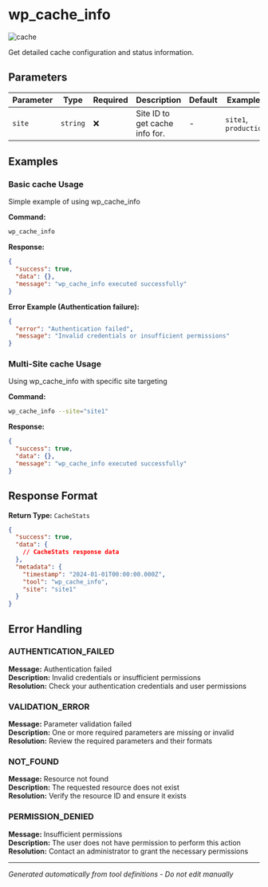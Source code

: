 # wp_cache_info

![cache](https://img.shields.io/badge/category-cache-grey)

Get detailed cache configuration and status information.

## Parameters

| Parameter | Type     | Required | Description                    | Default | Examples              |
| --------- | -------- | -------- | ------------------------------ | ------- | --------------------- |
| `site`    | `string` | ❌       | Site ID to get cache info for. | -       | `site1`, `production` |

## Examples

### Basic cache Usage

Simple example of using wp_cache_info

**Command:**

```bash
wp_cache_info
```

**Response:**

```json
{
  "success": true,
  "data": {},
  "message": "wp_cache_info executed successfully"
}
```

**Error Example (Authentication failure):**

```json
{
  "error": "Authentication failed",
  "message": "Invalid credentials or insufficient permissions"
}
```

### Multi-Site cache Usage

Using wp_cache_info with specific site targeting

**Command:**

```bash
wp_cache_info --site="site1"
```

**Response:**

```json
{
  "success": true,
  "data": {},
  "message": "wp_cache_info executed successfully"
}
```

## Response Format

**Return Type:** `CacheStats`

```json
{
  "success": true,
  "data": {
    // CacheStats response data
  },
  "metadata": {
    "timestamp": "2024-01-01T00:00:00.000Z",
    "tool": "wp_cache_info",
    "site": "site1"
  }
}
```

## Error Handling

### AUTHENTICATION_FAILED

**Message:** Authentication failed  
**Description:** Invalid credentials or insufficient permissions  
**Resolution:** Check your authentication credentials and user permissions

### VALIDATION_ERROR

**Message:** Parameter validation failed  
**Description:** One or more required parameters are missing or invalid  
**Resolution:** Review the required parameters and their formats

### NOT_FOUND

**Message:** Resource not found  
**Description:** The requested resource does not exist  
**Resolution:** Verify the resource ID and ensure it exists

### PERMISSION_DENIED

**Message:** Insufficient permissions  
**Description:** The user does not have permission to perform this action  
**Resolution:** Contact an administrator to grant the necessary permissions

---

_Generated automatically from tool definitions - Do not edit manually_
